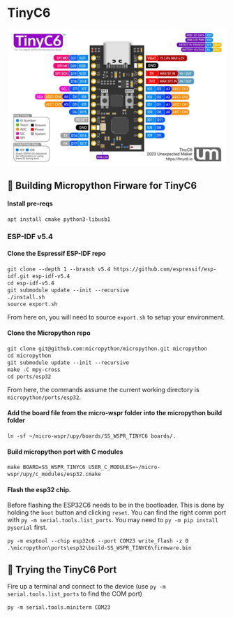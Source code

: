 # TinyC6

<p align="center">
  <img src="https://github.com/stephanelsmith/micro-wspr/blob/master/docs/ports/tinyc6/3960737589.jpg?raw=true" alt="" width="600"/>
</p>

## :hammer: Building Micropython Firware for TinyC6
#### Install pre-reqs
```
apt install cmake python3-libusb1
```
### ESP-IDF v5.4
#### Clone the Espressif ESP-IDF repo
```
git clone --depth 1 --branch v5.4 https://github.com/espressif/esp-idf.git esp-idf-v5.4
cd esp-idf-v5.4
git submodule update --init --recursive
./install.sh
source export.sh
```
From here on, you will need to source ```export.sh``` to setup your environment.

#### Clone the Micropython repo
```
git clone git@github.com:micropython/micropython.git micropython
cd micropython
git submodule update --init --recursive
make -C mpy-cross
cd ports/esp32
```
From here, the commands assume the current working directory is ```micropython/ports/esp32```.

#### Add the board file from the micro-wspr folder into the micropython build folder
```
ln -sf ~/micro-wspr/upy/boards/SS_WSPR_TINYC6 boards/.
```

#### Build micropython port with C modules
```
make BOARD=SS_WSPR_TINYC6 USER_C_MODULES=~/micro-wspr/upy/c_modules/esp32.cmake
```


#### Flash the esp32 chip.
Before flashing the ESP32C6 needs to be in the bootloader.  This is done by holding the ```boot``` button and clicking ```reset```.  You can find the right comm port with ```py -m serial.tools.list_ports```.  You may need to ```py -m pip install pyserial``` first.
```
py -m esptool --chip esp32c6 --port COM23 write_flash -z 0 .\micropython\ports\esp32\build-SS_WSPR_TINYC6\firmware.bin
```


## :runner: Trying the TinyC6 Port
Fire up a terminal and connect to the device (use ```py -m serial.tools.list_ports``` to find the COM port)
```
py -m serial.tools.miniterm COM23
```

